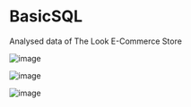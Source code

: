 # BasicSQL
Analysed data of The Look E-Commerce Store


![image](https://user-images.githubusercontent.com/100945160/156775637-4c9df638-5698-471a-a8f6-c6616484eaff.png)


![image](https://user-images.githubusercontent.com/100945160/156793631-58cc029b-3872-47e4-96bb-3a4a35c51c37.png)


![image](https://user-images.githubusercontent.com/100945160/156814682-7e28499d-fbcb-4232-9a15-cb5801379496.png)


